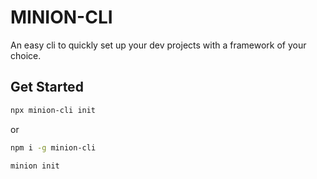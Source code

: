 # MINION-CLI

An easy cli to quickly set up your dev projects with a framework of your choice.

## Get Started

```bash
npx minion-cli init
```

or

```bash
npm i -g minion-cli
```

```bash
minion init
```
